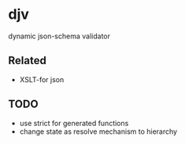 # djv

dynamic json-schema validator

## Related

- XSLT-for json

## TODO

- use strict for generated functions
- change state as resolve mechanism to hierarchy